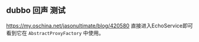 ## dubbo 回声 测试
https://my.oschina.net/jasonultimate/blog/420580
直接进入EchoService即可看到它在 `AbstractProxyFactory` 中使用。